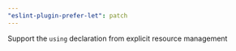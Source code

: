 ```yaml
---
"eslint-plugin-prefer-let": patch
---
```


Support the `using` declaration from explicit resource management
